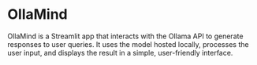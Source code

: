 # OllaMind
OllaMind is a Streamlit app that interacts with the Ollama API to generate responses to user queries. It uses the model hosted locally, processes the user input, and displays the result in a simple, user-friendly interface.
